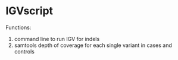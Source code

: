# IGVscript

Functions:
1. command line to run IGV for indels
2. samtools depth of coverage for each single variant in cases and controls

